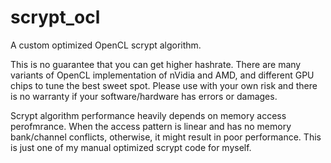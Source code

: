 scrypt_ocl
==========
A custom optimized OpenCL scrypt algorithm.

This is no guarantee that you can get higher hashrate. There are many variants of OpenCL implementation of nVidia and AMD, and different GPU chips to tune the best sweet spot. Please use with your own risk and there is no warranty if your software/hardware has errors or damages.

Scrypt algorithm performance heavily depends on memory access perofmrance. When the access pattern is linear and has no memory bank/channel conflicts, otherwise, it might result in poor performance. This is just one of my manual optimized scrypt code for myself.

